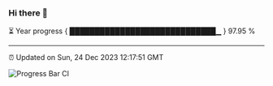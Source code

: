 ### Hi there 👋

⏳ Year progress { █████████████████████████████▁ } 97.95 %

---

⏰ Updated on Sun, 24 Dec 2023 12:17:51 GMT

![Progress Bar CI](https://github.com/liununu/liununu/workflows/Progress%20Bar%20CI/badge.svg)
